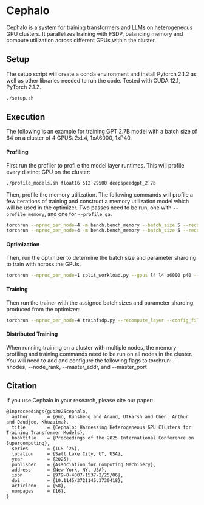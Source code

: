 # Cephalo
Cephalo is a system for training transformers and LLMs on heterogeneous GPU clusters. It parallelizes training with FSDP, balancing memory and compute utilization across different GPUs within the cluster. 


## Setup
The setup script will create a conda environment and install Pytorch 2.1.2 as well as other libraries needed to run the code. Tested with CUDA 12.1, PyTorch 2.1.2.

```sh
./setup.sh
```

## Execution
The following is an example for training GPT 2.7B model with a batch size of 64 on a cluster of 4 GPUS: 2xL4, 1xA6000, 1xP40.

<h4>Profiling</h4>
First run the profiler to profile the model layer runtimes. This will profile every distinct GPU on the cluster:

```sh
./profile_models.sh float16 512 29500 deepspeedgpt_2.7b 
```

Then, profile the memory utilization. The following commands will profile a few iterations of training and construct a memory utilization model which will be used in the optimizer. Two passes need to be run, one with `--profile_memory`, and one for `--profile_ga`.
```sh
torchrun --nproc_per_node=4 -m bench.bench_memory --batch_size 5 --recompute_layer --model_name deepspeedgpt_2.7b --profile_memory;
torchrun --nproc_per_node=4 -m bench.bench_memory --batch_size 5 --recompute_layer --model_name deepspeedgpt_2.7b --profile_ga
```

<h4>Optimization</h4>
Then, run the optimizer to determine the batch size and parameter sharding to train with across the GPUs.

```sh
torchrun --nproc_per_node=1 split_workload.py --gpus l4 l4 a6000 p40 --model_name deepspeedgpt_2.7b --batch_size 64 --config_file example/gpt_2.7b.json --strategy dp_ga
```

<h4>Training</h4>
Then run the trainer with the assigned batch sizes and parameter sharding produced from the optimizer:

```sh
torchrun --nproc_per_node=4 trainfsdp.py --recompute_layer --config_file example/gpt_2.7b.json
```

<h4>Distributed Training</h4>
When running training on a cluster with multiple nodes, the memory profiling and training commands need to be run on all nodes in the cluster. You will need to add and configure the following flags to torchrun: --nnodes, --node_rank, --master_addr, and --master_port


## Citation

If you use Cephalo in your research, please cite our paper:

```
@inproceedings{guo2025cephalo,
  author       = {Guo, Runsheng and Anand, Utkarsh and Chen, Arthur and Daudjee, Khuzaima},
  title        = {Cephalo: Harnessing Heterogeneous GPU Clusters for Training Transformer Models},
  booktitle    = {Proceedings of the 2025 International Conference on Supercomputing},
  series       = {ICS ’25},
  location     = {Salt Lake City, UT, USA},
  year         = {2025},
  publisher    = {Association for Computing Machinery},
  address      = {New York, NY, USA},
  isbn         = {979-8-4007-1537-2/25/06},
  doi          = {10.1145/3721145.3730418},
  articleno    = {58},
  numpages     = {16},
}
```

